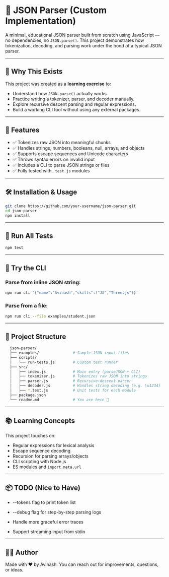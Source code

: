 # 🧠 JSON Parser (Custom Implementation)

A minimal, educational JSON parser built from scratch using JavaScript — no dependencies, no `JSON.parse()`. This project demonstrates how tokenization, decoding, and parsing work under the hood of a typical JSON parser.

---

## 📌 Why This Exists

This project was created as a **learning exercise** to:
- Understand how `JSON.parse()` actually works.
- Practice writing a tokenizer, parser, and decoder manually.
- Explore recursive descent parsing and regular expressions.
- Build a working CLI tool without using any external packages.

---

## 🚀 Features

- ✅ Tokenizes raw JSON into meaningful chunks
- ✅ Handles strings, numbers, booleans, null, arrays, and objects
- ✅ Supports escape sequences and Unicode characters
- ✅ Throws syntax errors on invalid input
- ✅ Includes a CLI to parse JSON strings or files
- ✅ Fully tested with `.test.js` modules

---

## 🛠️ Installation & Usage

```bash
git clone https://github.com/your-username/json-parser.git
cd json-parser
npm install
```
---

## 🔬 Run All Tests

```bash
npm test
```

---

## 🧪 Try the CLI

### Parse from inline JSON string: 
```bash
npm run cli '{"name":"Avinash","skills":["JS","Three.js"]}'
```

### Parse from a file:
```bash
npm run cli --file examples/student.json
```

---

## 📂 Project Structure

```bash
  json-parser/
  ├── examples/               # Sample JSON input files
  ├── scripts/
  │   └── run-tests.js        # Custom test runner
  ├── src/
  │   ├── index.js            # Main entry (parseJSON + CLI)
  │   ├── tokenizer.js        # Tokenizes raw JSON into strings
  │   ├── parser.js           # Recursive-descent parser
  │   ├── decoder.js          # Handles string decoding (e.g. \u1234)
  │   ├── *.test.js           # Unit tests for each module
  ├── package.json
  └── readme.md               # You are here 📘
```

---

## 📚 Learning Concepts
This project touches on:

- Regular expressions for lexical analysis  
- Escape sequence decoding  
- Recursion for parsing arrays/objects  
- CLI scripting with Node.js  
- ES modules and `import.meta.url`  

---

## 📦 TODO (Nice to Have)
- --tokens flag to print token list

- --debug flag for step-by-step parsing logs

- Handle more graceful error traces

- Support streaming input from stdin

---

## 🧑‍💻 Author
Made with ❤️ by Avinash.
You can reach out for improvements, questions, or ideas.

